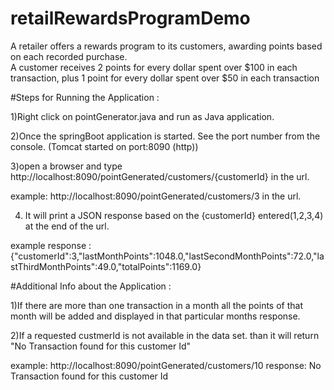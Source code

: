 # retailRewardsProgramDemo
A retailer offers a rewards program to its customers, awarding points based on each recorded purchase.   
A customer receives 2 points for every dollar spent over $100 in each transaction, plus 1 point for every dollar spent over $50 in each transaction


#Steps for Running the Application :

1)Right click on pointGenerator.java and run as Java application. 

2)Once the springBoot application is started. See the port number from the console. (Tomcat started on port:8090 (http))

3)open a browser and type http://localhost:8090/pointGenerated/customers/{customerId} in the url.

example: http://localhost:8090/pointGenerated/customers/3 in the url.

4) It will print a JSON response based on the {customerId} entered(1,2,3,4) at the end of the url. 

example response : {"customerId":3,"lastMonthPoints":1048.0,"lastSecondMonthPoints":72.0,"lastThirdMonthPoints":49.0,"totalPoints":1169.0}


#Additional Info about the Application :

1)If there are more than one transaction in a month all the points of that month will be added and displayed in that particular months response. 

2)If a requested custmerId is not available in the data set. than it will return "No Transaction found for this customer Id"

example: http://localhost:8090/pointGenerated/customers/10
response: No Transaction found for this customer Id


